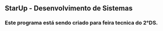 ## StarUp - Desenvolvimento de Sistemas
### Este programa está sendo criado para feira tecnica do 2°DS.
